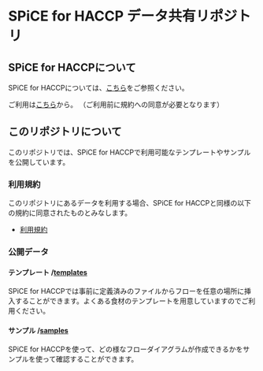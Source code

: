 # SPiCE for HACCP データ共有リポジトリ
## SPiCE for HACCPについて
SPiCE for HACCPについては、[こちら](https://pages.spice.dev/haccp/)をご参照ください。

ご利用は[こちら](https://haccp.spice.dev/)から。
（ご利用前に規約への同意が必要となります）

## このリポジトリについて
このリポジトリでは、SPiCE for HACCPで利用可能なテンプレートやサンプルを公開しています。
### 利用規約
このリポジトリにあるデータを利用する場合、SPiCE for HACCPと同様の以下の規約に同意されたものとみなします。

- [利用規約](https://pages.spice.dev/haccp/terms.html)

### 公開データ
#### テンプレート /[templates](./templates/)
SPiCE for HACCPでは事前に定義済みのファイルからフローを任意の場所に挿入することができます。よくある食材のテンプレートを用意していますのでご利用ください。

#### サンプル /[samples](./samples/)
SPiCE for HACCPを使って、どの様なフローダイアグラムが作成できるかをサンプルを使って確認することができます。
